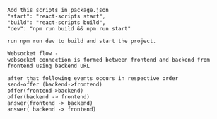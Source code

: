     Add this scripts in package.json 
    "start": "react-scripts start",
    "build": "react-scripts build",
    "dev": "npm run build && npm run start"
    
    run npm run dev to build and start the project.

    Websocket flow -
    websocket connection is formed between frontend and backend from frontend using backend URL

    after that following events occurs in respective order
    send-offer (backend->frontend)
    offer(frontend->backend)
    offer(backend -> frontend)
    answer(frontend -> backend)
    answer( backend -> frontend)
